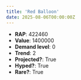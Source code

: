 ```yaml
---
title: 'Red Balloon'
date: 2025-08-06T00:00:00Z
---
```

- **RAP**: 422460
- **Value**: 1400000
- **Demand level**: 0
- **Trend**: 2
- **Projected?**: True
- **Hyped?**: True
- **Rare?**: True
